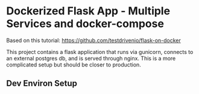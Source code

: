 # Dockerized Flask App - Multiple Services and docker-compose
Based on this tutorial: https://github.com/testdrivenio/flask-on-docker

This project contains a flask application that runs via gunicorn,
connects to an external postgres db, and is served through nginx. This
is a more complicated setup but should be closer to production.

## Dev Environ Setup
